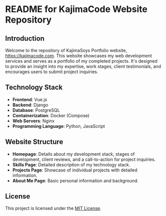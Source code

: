 
# README for KajimaCode Website Repository

## Introduction
Welcome to the repository of KajimaSoys Portfolio website, https://kajimacode.com. This website showcases my web development services and serves as a portfolio of my completed projects. It's designed to provide an insight into my expertise, work stages, client testimonials, and encourages users to submit project inquiries.

## Technology Stack
- **Frontend**: Vue.js
- **Backend**: Django
- **Database**: PostgreSQL
- **Containerization**: Docker (Compose)
- **Web Servers**: Nginx
- **Programming Language**: Python, JavaScript

## Website Structure
- **Homepage**: Details about my development stack, stages of development, client reviews, and a call-to-action for project inquiries.
- **Skills Page**: Detailed description of my technology stack.
- **Projects Page**: Showcase of individual projects with detailed information.
- **About Me Page**: Basic personal information and background.

## License
This project is licensed under the [MIT License](LICENSE).
